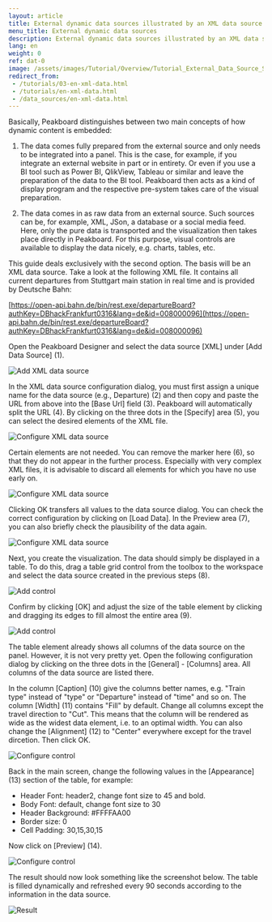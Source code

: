 ```yaml
---
layout: article
title: External dynamic data sources illustrated by an XML data source example
menu_title: External dynamic data sources
description: External dynamic data sources illustrated by an XML data source example
lang: en
weight: 0
ref: dat-0
image: /assets/images/Tutorial/Overview/Tutorial_External_Data_Source_Small.png
redirect_from:
 - /tutorials/03-en-xml-data.html
 - /tutorials/en-xml-data.html
 - /data_sources/en-xml-data.html
---
```

Basically, Peakboard distinguishes between two main concepts of how dynamic content is embedded:

1. The data comes fully prepared from the external source and only needs to be integrated into a panel. This is the case, for example, if you integrate an external website in part or in entirety. Or even if you use a BI tool such as Power BI, QlikView, Tableau or similar and leave the preparation of the data to the BI tool. Peakboard then acts as a kind of display program and the respective pre-system takes care of the visual preparation.

2. The data comes in as raw data from an external source. Such sources can be, for example, XML, JSon, a database or a social media feed. Here, only the pure data is transported and the visualization then takes place directly in Peakboard. For this purpose, visual controls are available to display the data nicely, e.g. charts, tables, etc.

This guide deals exclusively with the second option. The basis will be an XML data source. Take a look at the following XML file. It contains all current departures from Stuttgart main station in real time and is provided by Deutsche Bahn:

[https://open-api.bahn.de/bin/rest.exe/departureBoard?authKey=DBhackFrankfurt0316&lang=de&id=008000096](https://open-api.bahn.de/bin/rest.exe/departureBoard?authKey=DBhackFrankfurt0316&lang=de&id=008000096)

Open the Peakboard Designer and select the data source [XML] under [Add Data Source] (1).

![Add XML data source](/assets/images/Tutorial/XML/XML_add_en.png)

In the XML data source configuration dialog, you must first assign a unique name for the data source (e.g., Departure) (2) and then copy and paste the URL from above into the [Base Url] field (3). Peakboard will automatically split the URL (4). By clicking on the three dots in the [Specify] area (5), you can select the desired elements of the XML file. 

![Configure XML data source](/assets/images/Tutorial/XML/XML_config-01_en.png)

Certain elements are not needed. You can remove the marker here (6), so that they do not appear in the further process. Especially with very complex XML files, it is advisable to discard all elements for which you have no use early on.

![Configure XML data source](/assets/images/Tutorial/XML/XML_config-02_en.png)

Clicking OK transfers all values to the data source dialog. You can check the correct configuration by clicking on [Load Data]. In the Preview area (7), you can also briefly check the plausibility of the data again.

![Configure XML data source](/assets/images/Tutorial/XML/XML_config-03_en.png)

Next, you create the visualization. The data should simply be displayed in a table. To do this, drag a table grid control from the toolbox to the workspace and select the data source created in the previous steps (8).

![Add control](/assets/images/Tutorial/XML/XML_add-control-01_en.png)

Confirm by clicking [OK] and adjust the size of the table element by clicking and dragging its edges to fill almost the entire area (9).

![Add control](/assets/images/Tutorial/XML/XML_add-control-02_en.png)

The table element already shows all columns of the data source on the panel. However, it is not very pretty yet. Open the following configuration dialog by clicking on the three dots in the [General] - [Columns] area. All columns of the data source are listed there. 

In the column [Caption] (10) give the columns better names, e.g. "Train type" instead of "type" or "Departure" instead of "time" and so on. The column [Width] (11) contains "Fill" by default. Change all columns except the travel direction to "Cut". This means that the column will be rendered as wide as the widest data element, i.e. to an optimal width. You can also change the [Alignment] (12) to "Center" everywhere except for the travel dircetion. Then click OK.

![Configure control](/assets/images/Tutorial/XML/XML_control-config-01_en.png)

Back in the main screen, change the following values in the [Appearance] (13) section of the table, for example:

- Header Font: header2, change font size to 45 and bold.
- Body Font: default, change font size to 30
- Header Background: #FFFFAA00
- Border size: 0
- Cell Padding: 30,15,30,15

Now click on [Preview] (14).

![Configure control](/assets/images/Tutorial/XML/XML_control-config-02_en.png)

The result should now look something like the screenshot below. The table is filled dynamically and refreshed every 90 seconds according to the information in the data source.

![Result](/assets/images/Tutorial/XML/XML_result_en.png)
